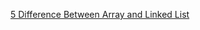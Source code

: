 
[5 Difference Between Array and Linked List](https://www.java67.com/2017/06/5-difference-between-array-and-linked.html)
